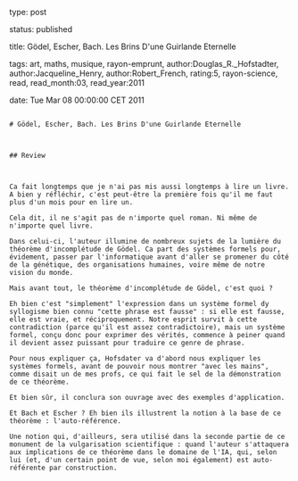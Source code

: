 type: post
status: published
title: Gödel, Escher, Bach. Les Brins D'une Guirlande Eternelle
tags:  art,  maths,  musique,  rayon-emprunt, author:Douglas_R._Hofstadter, author:Jacqueline_Henry, author:Robert_French, rating:5, rayon-science, read, read_month:03, read_year:2011
date: Tue Mar 08 00:00:00 CET 2011
~~~~~~
# Gödel, Escher, Bach. Les Brins D'une Guirlande Eternelle

## Review

Ca fait longtemps que je n'ai pas mis aussi longtemps à lire un livre. A bien y réfléchir, c'est peut-être la première fois qu'il me faut plus d'un mois pour en lire un.  
Cela dit, il ne s'agit pas de n'importe quel roman. Ni même de n'importe quel livre.  
Dans celui-ci, l'auteur illumine de nombreux sujets de la lumière du théorème d'incomplétude de Gödel. Ca part des systèmes formels pour, évidement, passer par l'informatique avant d'aller se promener du côté de la génétique, des organisations humaines, voire même de notre vision du monde.  
Mais avant tout, le théorème d'incomplétude de Gödel, c'est quoi ?  
Eh bien c'est "simplement" l'expression dans un système formel dy syllogisme bien connu "cette phrase est fausse" : si elle est fausse, elle est vraie, et réciproquement. Notre esprit survit à cette contradiction (parce qu'il est assez contradictoire), mais un système formel, conçu donc pour exprimer des vérités, commence à peiner quand il devient assez puissant pour traduire ce genre de phrase.  
Pour nous expliquer ça, Hofsdater va d'abord nous expliquer les systèmes formels, avant de pouvoir nous montrer "avec les mains", comme disait un de mes profs, ce qui fait le sel de la démonstration de ce théorème.  
Et bien sûr, il conclura son ouvrage avec des exemples d'application.  
Et Bach et Escher ? Eh bien ils illustrent la notion à la base de ce théorème : l'auto-référence.  
Une notion qui, d'ailleurs, sera utilisé dans la seconde partie de ce monument de la vulgarisation scientifique : quand l'auteur s'attaquera aux implications de ce théorème dans le domaine de l'IA, qui, selon lui (et, d'un certain point de vue, selon moi également) est auto-référente par construction.